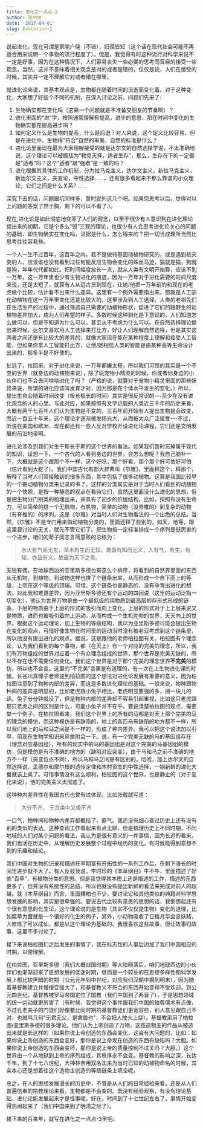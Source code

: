 ```yaml
---
title: 进化之一点点-2
author: 张列弛
date: '2017-04-01'
slug: Evolution-2
---
```


说起进化，现在可谓是家喻户晓（不错），妇孺皆知（这个话在现代社会可能不再适合用来说明一个事物的流行程度了）。但是，我觉得有时这种流行对科学来说不一定是好事，因为在这种情况下，人们容易丧失一些必要的思考而盲目的接受一些观念。当然，这并不意味着相关观念是对的或者是错的，仅仅是说，人们在接受的时候，其实并一定不理解它对或者错在哪里。

就进化论来说，其基本观点是，生物都在随着时间的流逝而变化着。对于这种变化，大家想了好些个不同的机制，在深入讨论之前，问题们先来了:

1. 生物确实都在变化吗（这第一个问题就是不准备交朋友的节奏啊）？
2. 进化里面的“进”字，按照通常理解有提高，进步的意思，那在时间中变化的生物确实都在提高进步吗？
3. 如何定义什么是生物的提高，什么是后退？对人来说，这个定义比较容易，但是在进化中，生物得“符合”自然的审美，自然的标准是什么？
4. 进化论里面现在最为大家理解接受的就是达尔文的自然选择学说，不太准确地说，这个理论可以被概括为“物竞天择，适者生存”，那么，生存在下的一定都是“适者”吗？这个“适者”跟“强者”是一致的吗？
5. 进化根据其具体的工作机制，分为拉马克主义，达尔文主义，新拉马克主义，新达尔文主义，突变论，中性选择......，还有很多看起来不那么靠谱的小众理论，它们之间是什么关系?
......

深究下去的话，问题跟坑同样多，暂时就列这几个吧。如果您思考以后，觉得对以上问题的答案了然于胸，剩下的可以不看了:)。

现在,进化论是如此彻底地变革了人们的观念，以至于很少有人意识到在进化理论提出来的初期，它是个多么“毁”三观的理论，也很少有人会思考进化论关心的问题的基础，即生物确实在变化吗，证据是什么，怎么得来的？把一切当成理所当然比思考往往容易些。

一个人一生不过百年，这百年之内，若不是做转基因动植物研究的，或是遇到核灾变的人，应该谁也没有看到过任何能反应生物会变化的蛛丝马迹，猫就是猫，狗就是狗，年年代代都如此。把时间幅度放长一点，就从人类有文明开始算，应该不到一万年，这一万年里也少有生物进化的痕迹，因为一万年对于进化需要的时间尺度来说，还是太短了，就算有人从远古货到现在，让她/他把一万年前的和现在的老虎做个比较，估计看不出来什么差异。这里有一个例外需要指出来，那就是人工驯化动植物在这一万年里变化还是比较大的，这里涉及到人工选择。人类的老祖先们在生活生产的过程中，通过筛选自己需要的动植物形状，促进了它们的跟野生的动植物差异加大，成为人们希望的样子。多数时候这种驯化是下意识的，人们知道怎么做可以，但是不知道为什么可以，甚至从不考虑为什么可以。在自然选择理论提出来时候，达尔文喜欢用人工选择来打比方，好让人们理解自然选择，但是其实这两者之间还是有比较大的差异的，就像大家现在能在某种程度上理解和接受人工智能，但如果你拿人工智能打比方，让他/她相信人类的智能是由某种高等生命设计出来的，那多半是不好使的。

扯远了，拉回来。对于进化来说，一万年都嫌太短，所以我们习惯的其实是一个不变的世界（就身边的动植物来说），除了玩宠物小精灵的时候，你或者你身边的小伙伴们也不会去问啥啥进化了吗？（严格的说，就算对于宠物小精灵里面的那些妖怪来说，所谓的进化应该叫发育才对，因为那是在个体水平发生的变化。）所以，提出生命会随着时间改变（极长极长的时间）其实是很反常识的---至少在没有进化观念的人的心里。与此对应，如果按照有文字记载的人类近三千年的历史来看，大概有两千七百年人们认为生物是不变的，三百年前开始有人提出生物是会改变，而近一百五十年来，这个理论才逐渐被发扬光大，从而被大众广泛接受---不过，听说在美国和欧洲，现在都还有一些人反对学校开设进化论课程，它们还是文明发展的前沿地带啊。

进化论涉及到我们对生于斯长于斯的这个世界的看法。如果我们暂时忘掉属于现代的知识，设想一下，一个古代的人看到身边的世界，会怎么想呢？我自己脑补一下，大概就是这个跟那个不一样，这个好吃，那个好看，那个那个好可怕好可怕（估计看到大蛇了）。我们中国古代有部大辞典叫《尔雅》，里面释这个，释那个，解释了当时人们常接触到的很多东西，其中包括了很多动植物。这算是我国比较早的一个把动植物分类来记录的书了。这样的分类其实是对于当时人们看到的动植物的一个快照，是按一种静态的观点在看待它们，虽然这里面没什么进化的思想，但是把生物分门别类的梳理出来，并具有了初步的阶层结构，比如，按照有没有生命力，可以简单的排一个无机物，有机物，简单的动物（没脊椎的）到复杂的动物（有脊椎的）的序列。这是《尔雅》对当时人们对生物看法的一个出色的总结。当然，《尔雅》不是专门用来做动植物分类的，里面还释了些别的，如天，地等，跟这里要讨论的无关，就先不管它们了。把生物按一定标准排成一个序列是挺厉害的一个进步，咱们的荀子同志言简意赅的总结为：

> 水火有气而无生，草木有生而无知，禽兽有知而无义，人有气，有生，有知，亦且有义，故最为天下之贵。

无独有偶，在地球西边的亚里斯多德也有这么个排序，将看到的自然界里面的东西从无机物，到植物，到动物这样也排了个链条出来，从而形成一个自下而上的等级，上帝在这个等级的顶端。可惜，这个链条也是静态的，没有孕育出进化的想法。对此我和难道差异，因为亚里斯多德还有个运动的四因说（这里的运动泛指一切变化），他认为世界万物是由一个最低级的纯物质到最高层的存形式形成的链条，下层的物质由于上层的形式的吸引而向上变化，上层的形式对于上上层来说又是物质，进而也被吸引着向上运动，从而构成一个生机勃勃的世界，天天向上的世界。根据这个运动理论，加上生物的等级结构，我以为亚里斯多德可能会提出生物在变化的观点，可惜好像生物在时间里的运动当时没有被老亚考虑到这个链条里，所以他没有提出进化的观点。据说，这是跟他的老师柏拉图有关。柏拉图有个理念论，认为我们看到的每个事物，都（在天上）有一个对应的完美的理念，所以，我们有万物组成的世界对应着一个有众理念组成的世界，那个世界是完美无缺的，所以不存在也不需要任何变化。我们这个世界是对于那个完美的理念世界**不完美**的模仿，所以也不会变。这里的“不完美”变黑是有道理的，有一次在上生物进化课的时候，长谷川真理子老师提到柏拉图的这个想法对进化论发展有重要的意义，因为柏拉图注意到了物种内部的差异，而这是多数进化理论的基础。一般来说，物种跟物种间的差异是明显的，比如老虎跟小兔子相比，老虎明显要强的多，搁一块儿的话，兔子分分钟就没了，但是物种内部的差异却不容易引起重视，比如这只老虎跟那只老虎之间的区别是什么，可能小兔子并不在乎。要说清楚柏拉图的观点，需要举一个例子。在柏拉图看来，我们这个世界上的所有的马都是对天上那个完美的马的理念的模仿，而这种模仿是有缺陷的，地上的各匹马有缺陷的地方都不一样，所以我们地上的马和马之间是不一样的，形成了种内差异。我可以把这个说法加以引申，用现在生物学知识来穿凿附会一下。说，有一个完美无缺的马的基因组存在（理念对应基因组），所有的现实中的马的基因组是对这个完美的马基因组的模仿，但是模仿是有不准确的地方的（缺陷对应突变），由于马和马之前不准确的地方不一样（突变位点不同），所以马和马之间是有区别的。哈哈，加上达尔文的自然选择说，孟德尔和摩尔根的遗传定律和木村资生的中性选择，一锅新鲜的进化大餐就该上桌了。可惜事情没有这么顺利，柏拉图的这个世界，也是静止的（对于变化来说），他的完美主义太彻底了。

这种种内差异性在我国古代也曾有过体现，比如张载就写道：

> 大分不齐， 于其类中又极不齐

一口气，物种间和物种内差异都概括了，霸气。我还没有细心查过历史上还有没有别的类似的表达。这种查询工作看起来有点无聊，但是梳理历史上不同时期，不同地域的人们对某个问题的看法，我认为是很有意义的一件事情，因为长远的看来，我们也活在历史中，从理解历史发展整个过程中经历的变化，有时候能得到意想不到的乐趣和结论。

我们中国对生物的记录和描述在早期富有开拓性的一系列工作后，在剩下漫长的时间里进步就不大了。有人反驳我说，李时珍的《本草纲目》牛不牛，里面描述了好些“百草”，有植物分类的意思。但是我觉得其本质上还是描述的工作，描述的东西更多了，但并没有系统性的总结，所以也就没有提出新鲜的看法来完成对前人的超越。就《本草纲目》而言，里面糟粕也不少，要讨论它和其他类似的典籍对科学思想发展的影响，其实是很牵强的。要说古代比较有意思的思想的话，我倒想起还有个很有意思的化生论，这个理论说的是生物（其实不仅仅是生物）变化的道理，比如腐草为萤就是一个很好的化生的例子，另外，小动物吸收了日精月华会变妖精，人修炼了可以成仙，都是以这个理论为基础的。我很喜欢这些故事，但让故事归故事，这里不多讨论了。

接下来说柏拉图们之后发生的事情了，我在标志性的人事后边加了我们中国相应的时期，以便理解。

在柏拉图，亚里斯多德（我们大概战国时期）等大咖陨落后，咱们地球西边的小伙伴们也渐渐迎来了思想发展的低迷时期，继而是一个较长的在思想多样性和科学发展上都比较黑暗的时期（公元元年到中世纪，对应我们汉朝中期到明末），因为随着基督教建立并慢慢变强大了，和基督教义不符合的东西开始变得不受欢迎。到公元四世纪，基督教被罗马帝国定位了国教（我们中国到了两晋了），于是思想领域的统一运动就更厉害了（有时候，我觉得这个事件跟我们中国的独尊儒术有点像，不过孔老夫子的门徒们好像要比同时期的基督教徒们更宽容些，别人意见跟自己不对，也就骂几句“无君无父，是禽兽也”，不会把人放火上烧）。基督教采用了柏拉图/亚里斯多德的很多理论。他们认为上帝创造了万物，这些造物主的作品从被造出来就是长这样的（如果你说上帝创造的东西会变化，这会有大问题的，比如：如果你说上帝创造的东西会变好，那你是说上帝现在创造的东西有缺陷吗？大胆。如果你说上帝创造的东西会变坏，那你是说上帝的质量控制不过关吗？大胆。）这个世界由一个从地狱到上帝的序列组成，其秩序永不会变。基督教的影响之深，长达千年，到了十七八世纪，大神林奈用双名法来为当时已知的动植物命名的时候，其实本心还是想着往这个造物主创造的等级链条上填空呢。

总之，在人的思想发展漫长的历史中，不管是从人们的日常经验来看，还是从人们普遍信奉的宗教理论来看，生物都是不会变的。既没有经验观察，有没有理论基础，进化论能发展起来才是怪事呢。好在，时间到了十七世纪左右了，事情开始变得热闹起来了（我们中国来到了明清之际了）。

接下来的百来年，就写在进化之一点点-3里吧。













